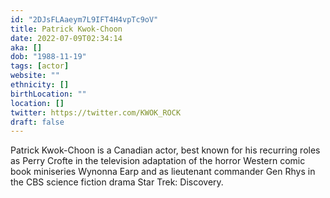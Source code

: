 ```yaml
---
id: "2DJsFLAaeym7L9IFT4H4vpTc9oV"
title: Patrick Kwok-Choon
date: 2022-07-09T02:34:14
aka: []
dob: "1988-11-19"
tags: [actor]
website: ""
ethnicity: []
birthLocation: ""
location: []
twitter: https://twitter.com/KWOK_ROCK
draft: false
---
```


Patrick Kwok-Choon is a Canadian actor, best known for his recurring roles as
Perry Crofte in the television adaptation of the horror Western comic book
miniseries Wynonna Earp and as lieutenant commander Gen Rhys in the CBS science
fiction drama Star Trek: Discovery.
